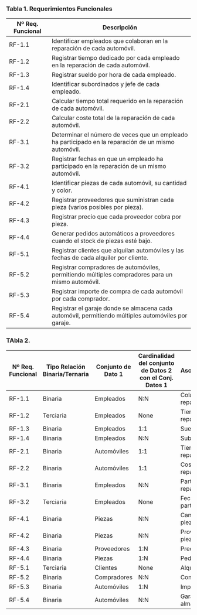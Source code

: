 ### Tabla 1. Requerimientos Funcionales

| Nº Req. Funcional | Descripción                                                                                                                 |
|--------------------|-----------------------------------------------------------------------------------------------------------------------------|
| RF-1.1             | Identificar empleados que colaboran en la reparación de cada automóvil.                                                     |
| RF-1.2             | Registrar tiempo dedicado por cada empleado en la reparación de cada automóvil.                                             |
| RF-1.3             | Registrar sueldo por hora de cada empleado.                                                                                 |
| RF-1.4             | Identificar subordinados y jefe de cada empleado.                                                                           |
| RF-2.1             | Calcular tiempo total requerido en la reparación de cada automóvil.                                                         |
| RF-2.2             | Calcular coste total de la reparación de cada automóvil.                                                                    |
| RF-3.1             | Determinar el número de veces que un empleado ha participado en la reparación de un mismo automóvil.                        |
| RF-3.2             | Registrar fechas en que un empleado ha participado en la reparación de un mismo automóvil.                                  |
| RF-4.1             | Identificar piezas de cada automóvil, su cantidad y color.                                                                  |
| RF-4.2             | Registrar proveedores que suministran cada pieza (varios posibles por pieza).                                                |
| RF-4.3             | Registrar precio que cada proveedor cobra por pieza.                                                                         |
| RF-4.4             | Generar pedidos automáticos a proveedores cuando el stock de piezas esté bajo.                                              |
| RF-5.1             | Registrar clientes que alquilan automóviles y las fechas de cada alquiler por cliente.                                       |
| RF-5.2             | Registrar compradores de automóviles, permitiendo múltiples compradores para un mismo automóvil.                             |
| RF-5.3             | Registrar importe de compra de cada automóvil por cada comprador.                                                            |
| RF-5.4             | Registrar el garaje donde se almacena cada automóvil, permitiendo múltiples automóviles por garaje.                          |

### TAbla 2.
| Nº Req. Funcional | Tipo Relación Binaria/Ternaria | Conjunto de Dato 1 | Cardinalidad del conjunto de Datos 2 con el Conj. Datos 1 | Asociación/Relación              | Cardinalidad del conjunto de Datos 1 con el Conj. Datos 2 | Conjunto de Dato 2 | Conjunto de Dato 3 |
|--------------------|--------------------------------|---------------------|-----------------------------------------------------------|----------------------------------|-----------------------------------------------------------|---------------------|--------------------|
| RF-1.1             | Binaria                       | Empleados           | N:N                                                       | Colaboran en la reparación       | N:N                                                       | Automóviles         | None               |
| RF-1.2             | Terciaria                     | Empleados           | None                                                      | Tiempo dedicado a reparación     | None                                                      | Automóviles         | Horas              |
| RF-1.3             | Binaria                       | Empleados           | 1:1                                                       | Sueldo por hora                  | 1:1                                                       | Sueldo              | None               |
| RF-1.4             | Binaria                       | Empleados           | N:N                                                       | Subordinado-Jefe                 | N:N                                                       | Empleados           | None               |
| RF-2.1             | Binaria                       | Automóviles         | 1:1                                                       | Tiempo total de reparación       | 1:1                                                       | Automóviles         | None               |
| RF-2.2             | Binaria                       | Automóviles         | 1:1                                                       | Coste total de reparación        | 1:1                                                       | Automóviles         | None               |
| RF-3.1             | Binaria                       | Empleados           | N:N                                                       | Participación en reparaciones    | N:N                                                       | Automóviles         | None               |
| RF-3.2             | Terciaria                     | Empleados           | None                                                      | Fechas de participación          | None                                                      | Automóviles         | Fechas             |
| RF-4.1             | Binaria                       | Piezas              | N:N                                                       | Cantidad y color de piezas       | N:N                                                       | Automóviles         | None               |
| RF-4.2             | Binaria                       | Piezas              | N:N                                                       | Proveedores de piezas            | N:N                                                       | Proveedores         | None               |
| RF-4.3             | Binaria                       | Proveedores         | 1:N                                                       | Precio de piezas                 | N:1                                                       | Piezas              | None               |
| RF-4.4             | Binaria                       | Piezas              | 1:N                                                       | Pedidos automáticos              | N:1                                                       | Proveedores         | None               |
| RF-5.1             | Terciaria                     | Clientes            | None                                                      | Alquileres y fechas              | None                                                      | Automóviles         | Fechas             |
| RF-5.2             | Binaria                       | Compradores         | N:N                                                       | Compras múltiples                | N:N                                                       | Automóviles         | None               |
| RF-5.3             | Binaria                       | Automóviles         | 1:N                                                       | Importe de compra                | N:1                                                       | Compradores         | None               |
| RF-5.4             | Binaria                       | Automóviles         | N:N                                                       | Garaje de almacenamiento         | N:N                                                       | Garajes             | None               |
